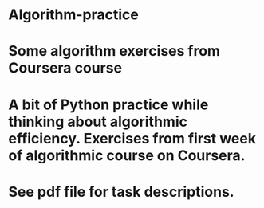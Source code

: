 # Algorithm-practice
# Some algorithm exercises from Coursera course
#
# A bit of Python practice while thinking about algorithmic efficiency. Exercises from first week of algorithmic course on Coursera.
#
# See pdf file for task descriptions.
